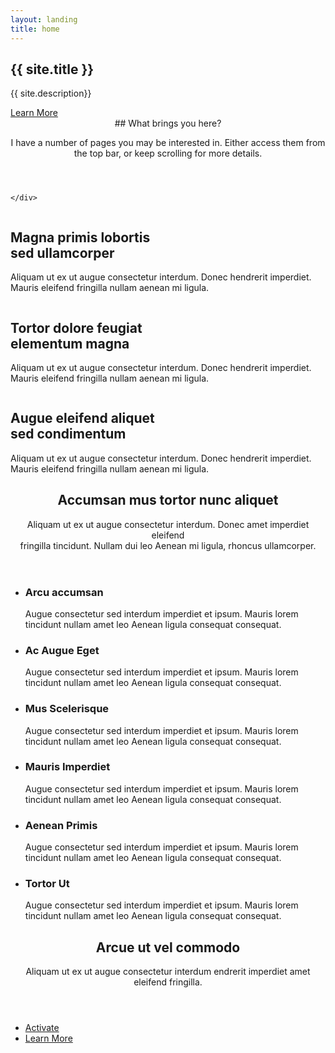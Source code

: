 ```yaml
---
layout: landing
title: home
---
```


<!-- Banner -->
<section id="banner">
<div class="inner" markdown="1">

## {{ site.title }}

{{ site.description}}

</div>
<a href="#one" class="more scrolly">Learn More</a>
</section>

<!-- Hub -->
<section id="one" class="wrapper style1 special">
    <div class="inner">

<header class="major" markdown="1">
## What brings you here?

I have a number of pages you may be interested in. Either access them from the top bar, or keep scrolling for more details.
</header>

    </div>
</section>

<!-- Two -->
<section id="two" class="wrapper alt style2">
    <section class="spotlight">
        <div class="image"><img src="images/pic01.jpg" alt="" /></div><div class="content">
            <h2>Magna primis lobortis<br />
            sed ullamcorper</h2>
            <p>Aliquam ut ex ut augue consectetur interdum. Donec hendrerit imperdiet. Mauris eleifend fringilla nullam aenean mi ligula.</p>
        </div>
    </section>
    <section class="spotlight">
        <div class="image"><img src="images/pic02.jpg" alt="" /></div><div class="content">
            <h2>Tortor dolore feugiat<br />
            elementum magna</h2>
            <p>Aliquam ut ex ut augue consectetur interdum. Donec hendrerit imperdiet. Mauris eleifend fringilla nullam aenean mi ligula.</p>
        </div>
    </section>
    <section class="spotlight">
        <div class="image"><img src="images/pic03.jpg" alt="" /></div><div class="content">
            <h2>Augue eleifend aliquet<br />
            sed condimentum</h2>
            <p>Aliquam ut ex ut augue consectetur interdum. Donec hendrerit imperdiet. Mauris eleifend fringilla nullam aenean mi ligula.</p>
        </div>
    </section>
</section>

<!-- Three -->
<section id="three" class="wrapper style3 special">
    <div class="inner">
        <header class="major">
            <h2>Accumsan mus tortor nunc aliquet</h2>
            <p>Aliquam ut ex ut augue consectetur interdum. Donec amet imperdiet eleifend<br />
            fringilla tincidunt. Nullam dui leo Aenean mi ligula, rhoncus ullamcorper.</p>
        </header>
        <ul class="features">
            <li class="icon fa-paper-plane-o">
                <h3>Arcu accumsan</h3>
                <p>Augue consectetur sed interdum imperdiet et ipsum. Mauris lorem tincidunt nullam amet leo Aenean ligula consequat consequat.</p>
            </li>
            <li class="icon fa-laptop">
                <h3>Ac Augue Eget</h3>
                <p>Augue consectetur sed interdum imperdiet et ipsum. Mauris lorem tincidunt nullam amet leo Aenean ligula consequat consequat.</p>
            </li>
            <li class="icon fa-code">
                <h3>Mus Scelerisque</h3>
                <p>Augue consectetur sed interdum imperdiet et ipsum. Mauris lorem tincidunt nullam amet leo Aenean ligula consequat consequat.</p>
            </li>
            <li class="icon fa-headphones">
                <h3>Mauris Imperdiet</h3>
                <p>Augue consectetur sed interdum imperdiet et ipsum. Mauris lorem tincidunt nullam amet leo Aenean ligula consequat consequat.</p>
            </li>
            <li class="icon fa-heart-o">
                <h3>Aenean Primis</h3>
                <p>Augue consectetur sed interdum imperdiet et ipsum. Mauris lorem tincidunt nullam amet leo Aenean ligula consequat consequat.</p>
            </li>
            <li class="icon fa-flag-o">
                <h3>Tortor Ut</h3>
                <p>Augue consectetur sed interdum imperdiet et ipsum. Mauris lorem tincidunt nullam amet leo Aenean ligula consequat consequat.</p>
            </li>
        </ul>
    </div>
</section>

<!-- CTA -->
<section id="cta" class="wrapper style4">
    <div class="inner">
        <header>
            <h2>Arcue ut vel commodo</h2>
            <p>Aliquam ut ex ut augue consectetur interdum endrerit imperdiet amet eleifend fringilla.</p>
        </header>
        <ul class="actions vertical">
            <li><a href="#" class="button fit special">Activate</a></li>
            <li><a href="#" class="button fit">Learn More</a></li>
        </ul>
    </div>
</section>
